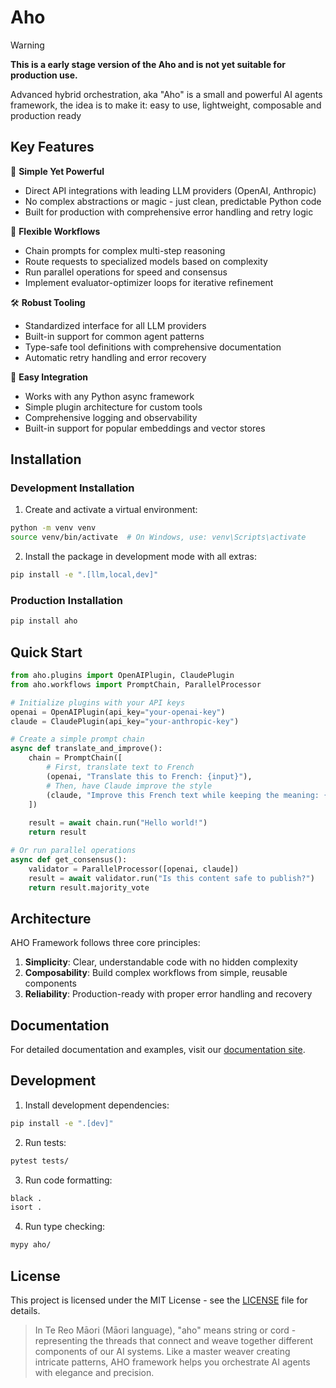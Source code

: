 # Aho

<!-- [![Documentation Status](https://readthedocs.org/projects/aho-framework/badge/?version=latest)](https://aho-framework.readthedocs.io/en/latest/?badge=latest)
[![PyPI version](https://badge.fury.io/py/aho-framework.svg)](https://badge.fury.io/py/aho-framework)
[![License: MIT](https://img.shields.io/badge/License-MIT-yellow.svg)](https://opensource.org/licenses/MIT)
[![Python version](https://img.shields.io/pypi/pyversions/aho-framework.svg)](https://pypi.org/project/aho-framework/)
[![Downloads](https://pepy.tech/badge/aho-framework)](https://pepy.tech/project/aho-framework) -->

>[!WARNING]
>**This is a early stage version of the Aho and is not yet suitable for production use.**

Advanced hybrid orchestration, aka "Aho" is a small and powerful AI agents framework, the idea is to make it: easy to use, lightweight, composable and production ready

## Key Features

🧬 **Simple Yet Powerful**

- Direct API integrations with leading LLM providers (OpenAI, Anthropic)
- No complex abstractions or magic - just clean, predictable Python code
- Built for production with comprehensive error handling and retry logic

🔄 **Flexible Workflows**

- Chain prompts for complex multi-step reasoning
- Route requests to specialized models based on complexity
- Run parallel operations for speed and consensus
- Implement evaluator-optimizer loops for iterative refinement

🛠 **Robust Tooling**

- Standardized interface for all LLM providers
- Built-in support for common agent patterns
- Type-safe tool definitions with comprehensive documentation
- Automatic retry handling and error recovery

🔌 **Easy Integration**

- Works with any Python async framework
- Simple plugin architecture for custom tools
- Comprehensive logging and observability
- Built-in support for popular embeddings and vector stores

## Installation

### Development Installation

1. Create and activate a virtual environment:

```bash
python -m venv venv
source venv/bin/activate  # On Windows, use: venv\Scripts\activate
```

2. Install the package in development mode with all extras:

```bash
pip install -e ".[llm,local,dev]"
```

### Production Installation

```bash
pip install aho
```

## Quick Start

```python
from aho.plugins import OpenAIPlugin, ClaudePlugin
from aho.workflows import PromptChain, ParallelProcessor

# Initialize plugins with your API keys
openai = OpenAIPlugin(api_key="your-openai-key")
claude = ClaudePlugin(api_key="your-anthropic-key")

# Create a simple prompt chain
async def translate_and_improve():
    chain = PromptChain([
        # First, translate text to French
        (openai, "Translate this to French: {input}"),
        # Then, have Claude improve the style
        (claude, "Improve this French text while keeping the meaning: {input}")
    ])
    
    result = await chain.run("Hello world!")
    return result

# Or run parallel operations
async def get_consensus():
    validator = ParallelProcessor([openai, claude])
    result = await validator.run("Is this content safe to publish?")
    return result.majority_vote

```

## Architecture

AHO Framework follows three core principles:

1. **Simplicity**: Clear, understandable code with no hidden complexity
2. **Composability**: Build complex workflows from simple, reusable components
3. **Reliability**: Production-ready with proper error handling and recovery

## Documentation

For detailed documentation and examples, visit our [documentation site](https://aho-framework.readthedocs.io/).

## Development

1. Install development dependencies:

```bash
pip install -e ".[dev]"
```

2. Run tests:

```bash
pytest tests/
```

3. Run code formatting:

```bash
black .
isort .
```

4. Run type checking:

```bash
mypy aho/
```

## License

This project is licensed under the MIT License - see the [LICENSE](LICENSE) file for details.

> In Te Reo Māori (Māori language), "aho" means string or cord - representing the threads that connect and weave together different components of our AI systems. Like a master weaver creating intricate patterns, AHO framework helps you orchestrate AI agents with elegance and precision.
